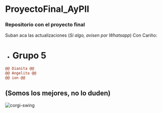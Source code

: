 # ProyectoFinal_AyPII
### Repositorio con el proyecto final
Suban aca las actualizaciones (_Si algo, avisen por Whatsapp_)
Con Cariño:

- # Grupo 5 
```diff
@@ Dianita @@
@@ Angelita @@
@@ ion @@
```
## (Somos los mejores, no lo duden)
![corgi-swing](https://github.com/MaybeIsDer/ProyectoFinal_AyPII/assets/133369256/8d87aec0-7249-4e10-80d3-114281b6425d)

